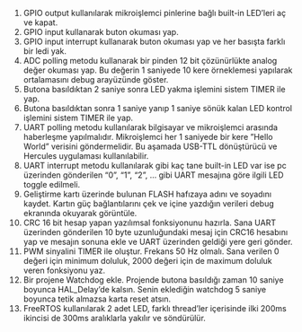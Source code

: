 1. GPIO output kullanılarak mikroişlemci pinlerine bağlı built-in LED’leri aç ve kapat. 
2. GPIO input kullanarak buton okuması yap. 
3. GPIO input interrupt kullanarak buton okuması yap ve her basışta farklı bir ledi yak. 
4. ADC polling metodu kullanarak bir pinden 12 bit çözünürlükte analog değer okuması yap. Bu 
değerin 1 saniyede 10 kere örneklemesi yapılarak ortalamasını debug arayüzünde göster. 
5. Butona basıldıktan 2 saniye sonra LED yakma işlemini sistem TIMER ile yap. 
6. Butona basıldıktan sonra 1 saniye yanıp 1 saniye sönük kalan LED kontrol işlemini sistem 
TIMER ile yap. 
7. UART polling metodu kullanılarak bilgisayar ve mikroişlemci arasında haberleşme yapılmalıdır. 
Mikroişlemci her 1 saniyede bir kere ”Hello World” verisini göndermelidir. Bu aşamada USB-TTL 
dönüştürücü ve Hercules uygulaması kullanılabilir. 
8.  UART interrupt metodu kullanılarak gibi kaç tane built-in LED var ise pc üzerinden gönderilen 
“0”, “1”, “2”, …  gibi UART mesajına göre ilgili LED toggle edilmeli. 
9.  Geliştirme kartı üzerinde bulunan FLASH hafızaya adını ve soyadını kaydet. Kartın güç 
bağlantılarını çek ve içine yazdığın verileri debug ekranında okuyarak görüntüle. 
10. CRC 16 bit hesap yapan yazılımsal fonksiyonunu hazırla. Sana UART üzerinden gönderilen 10 
byte uzunluğundaki mesaj için CRC16 hesabını yap ve mesajın sonuna ekle ve UART üzerinden 
geldiği yere geri gönder. 
11. PWM sinyalini TIMER ile oluştur. Frekans 50 Hz olmalı. Sana verilen 0 değeri için minimum 
doluluk, 2000 değeri için de maximum doluluk veren fonksiyonu yaz. 
12. Bir projene Watchdog ekle. Projende butona basıldığı zaman 10 saniye boyunca HAL_Delay’de 
kalsın. Senin eklediğin watchdog 5 saniye boyunca tetik almazsa karta reset atsın. 
13. FreeRTOS kullanılarak 2 adet LED, farklı thread’ler içerisinde ilki 200ms ikincisi de 300ms 
aralıklarla yakılır ve söndürülür. 
